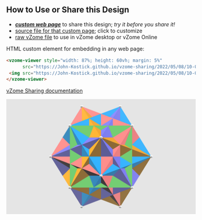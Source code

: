 
## How to Use or Share this Design

 - [***custom web page***][post] to share this design; *try it before you share it!*
 - [source file for that custom page][source]; click to customize
 - [raw vZome file][raw] to use in vZome desktop or vZome Online
 
 HTML custom element for embedding in any web page:
 ```html
<vzome-viewer style="width: 87%; height: 60vh; margin: 5%"
       src="https://John-Kostick.github.io/vzome-sharing/2022/05/08/10-07-38-Five-Cube-Systems/Five-Cube-Systems.vZome" >
  <img src="https://John-Kostick.github.io/vzome-sharing/2022/05/08/10-07-38-Five-Cube-Systems/Five-Cube-Systems.png" />
</vzome-viewer>
 ```

[vZome Sharing documentation](https://vzome.github.io/vzome/sharing.html#how-it-works)

![Image](<Five-Cube-Systems.png>)


[post]: <https://John-Kostick.github.io/vzome-sharing/2022/05/08/Five-Cube-Systems-10-07-38.html>
[source]: <https://github.com/John-Kostick/vzome-sharing/edit/main/_posts/2022-05-08-Five-Cube-Systems-10-07-38.md>
[raw]: <https://raw.githubusercontent.com/John-Kostick/vzome-sharing/main/2022/05/08/10-07-38-Five-Cube-Systems/Five-Cube-Systems.vZome>